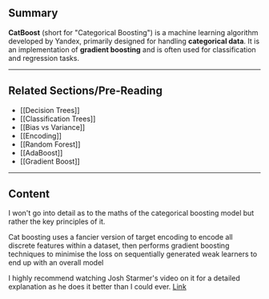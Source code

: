 ## Summary

**CatBoost** (short for "Categorical Boosting") is a machine learning algorithm developed by Yandex, primarily designed for handling **categorical data**. It is an implementation of **gradient boosting** and is often used for classification and regression tasks.

-------------------------------------------------------------------
## Related Sections/Pre-Reading

- [[Decision Trees]]
- [[Classification Trees]]
- [[Bias vs Variance]]
- [[Encoding]]
- [[Random Forest]]
- [[AdaBoost]]
- [[Gradient Boost]]

-------------------------------------------------------------------
## Content

I won't go into detail as to the maths of the categorical boosting model but rather the key principles of it.

Cat boosting uses a fancier version of target encoding to encode all discrete features within a dataset, then performs gradient boosting techniques to minimise the loss on sequentially generated weak learners to end up with an overall model

I highly recommend watching Josh Starmer's video on it for a detailed explanation as he does it better than I could ever.  [Link](https://www.youtube.com/watch?v=KXOTSkPL2X4)